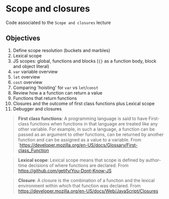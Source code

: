 # Scope and closures

Code associated to the `Scope and closures` lecture

## Objectives

1.  Define scope resolution (buckets and marbles)
1.  Lexical scope
1.  JS scopes: global, functions and blocks (`{}` as a function body, block and object literal)
1.  `var` variable overview
1.  `let` overview
1.  `cost` overview
1.  Comparing 'hoisting' for `var` vs `let`/`const`
1.  Review how a a function can return a value
1.  Functions that return functions
1.  Closures and the outcome of first class functions plus Lexical scope
1.  Debugger and closures

> **First class functions**: A programming language is said to have First-class functions when functions in that language are treated like any other variable. For example, in such a language, a function can be passed as an argument to other functions, can be returned by another function and can be assigned as a value to a variable. From `https://developer.mozilla.org/en-US/docs/Glossary/First-class_Function

> **Lexical scope**: Lexical scope means that scope is defined by author-time decisions of where functions are declared. From https://github.com/getify/You-Dont-Know-JS

> **Closure**: A closure is the combination of a function and the lexical environment within which that function was declared. From https://developer.mozilla.org/en-US/docs/Web/JavaScript/Closures
